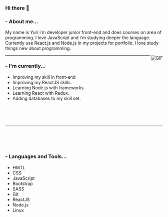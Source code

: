 ### Hi there 👋

### - About me...

My name is Yuri i'm developer junior front-end and does courses on area of programming. I love JavaScript and i'm studying deeper the language. Currently use React.js and Node.js in my projects for portfolio. I love study things new about programming.
 
 <img align="right" alt="GIF" src="https://i.pinimg.com/originals/e4/26/70/e426702edf874b181aced1e2fa5c6cde.gif" />

************

### - I'm currently...

- Improving my skill in front-end
- Improving my ReactJS skills.
- Learning Node.js with frameworks.
- Learning React with Redux.
- Adding databases to my skill set.


<br />
<br />
<br />

************
<br />
<br />
<br />

### - Languages and Tools...

<ul>
 <li>HMTL</li>
 <li>CSS</li>
 <li>JavaScript</li>
 <li>Bootstrap</li>
 <li>SASS</li>
 <li>Git</li>
 <li>ReactJS</li>
 <li>Node.js</li>
 <li>Linux</li>
</ul>
